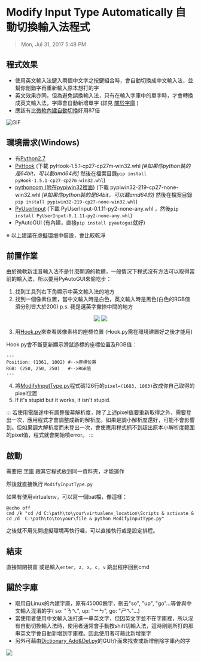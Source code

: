 Modify Input Type Automatically 自動切換輸入法程式
===

> Mon, Jul 31, 2017 5:48 PM

## 程式效果
- 使用英文輸入法鍵入兩個中文字之按鍵組合時，會自動切換成中文輸入法，並幫你刪錯字再重新輸入原本想打的字
- 英文效果亦同，但為避免誤換輸入法，只有在輸入字庫中的單字時，才會轉換成英文輸入法，字庫會自動新增單字 (詳見 [關於字庫](./README.md#關於字庫) )
- 應該有比[微軟內建自動切換](https://answers.microsoft.com/zh-hant/windows/forum/windows_10-ime/windows-10/cda818ad-1081-4165-89cd-6d43349c4b9a)好用87倍
<!--
(內建是只要輸入沒有對應合法中文就直接跳成英文QQ)
-->

![GIF](http://i.imgur.com/s8SDrcZ.gif)
## 環境需求(Windows)
- 有[Python2.7](https://www.python.org/downloads/)
- [PyHook](http://www.lfd.uci.edu/~gohlke/pythonlibs/#pyhook)
(下載 pyHook‑1.5.1‑cp27‑cp27m‑win32.whl 
*[#如果你python裝的是64bit，可以載amd64的]*
然後在檔案目錄`pip install pyHook‑1.5.1‑cp27‑cp27m‑win32.whl`)
- [pythoncom (附在pypiwin32裡面)](https://pypi.python.org/pypi/pypiwin32/219)
(下載 pypiwin32-219-cp27-none-win32.whl
*[#如果你python裝的是64bit，可以載amd64的]*
然後在檔案目錄`pip install pypiwin32-219-cp27-none-win32.whl`)
- [PyUserInput](https://pypi.python.org/pypi/PyUserInput/)
(下載 PyUserInput-0.1.11-py2-none-any.whl ，然後`pip install PyUserInput-0.1.11-py2-none-any.whl`)
- PyAutoGUI
(有內建，直接`pip install pyautogui`就好)
<!--
- requests
(有內建，直接`pip install requests`就好)
-->
※ 以上建議在[虛擬環境](https://hackmd.io/s/HycT9L68W)中裝設，會比較乾淨

## 前置作業
由於微軟新注音輸入法不是什麼開源的軟體，一般情況下程式沒有方法可以取得當前的輸入法，所以要用PyAutoGUI來偷吃步：

1. 找到工具列右下角顯示中英文輸入法的地方
2. 找到一個像素位置，當中文輸入時是白色，英文輸入時是黑色(白色的RGB值須分別皆大於200)
p.s. 我是選英字撇捺中間的地方

<center class="half">
<img src="https://i.imgur.com/S4X7hl3.png">
<img src="https://i.imgur.com/Sj8buTE.png">
</center>

3. 用[Hook.py](https://github.com/voidism/Modify-Input-Type-Automatically/blob/master/Hook.py)來查看該像素格的座標位置
    (Hook.py需在環境建置好之後才能用)
    
Hook.py會不斷更新顯示滑鼠游標的座標位置及RGB值：
```
---
Position: (1361, 1002) #-->座標位置
RGB: (250, 250, 250)   #-->RGB值
---
```
4. 將[ModifyInputType.py](https://github.com/voidism/Modify-Input-Type-Automatically/blob/master/ModifyInputType.py)程式碼126行的`pixel=(1683, 1063)`改成你自己取得的pixel位置
5. If it's stupid but it works, it isn't stupid.

:::
若使用電腦途中有調整螢幕解析度，除了上述pixel值要重新取得之外，需要登出一次，應用程式才會調整成新的解析度。如果是調小解析度還好，可能不會影響到。但如果調大解析度而未登出一次，會使應用程式抓不到超出原本小解析度範圍的pixel值，程式就會開始噴error。
:::

## 啟動
需要把 [字庫](https://github.com/voidism/Modify-Input-Type-Automatically/blob/master/EnWordBase.json) 跟其它程式放到同一資料夾，才能運作

然後就直接執行 `ModifyInputType.py`

如果有使用virtualenv，可以寫一個bat檔，像這樣：
```dockerfile=
@echo off
cmd /k "cd /d C:\path\to\your\virtualenv_location\Scripts & activate & cd /d  C:\path\to\to\your\file & python ModifyInputType.py"
```
之後就不用先開虛擬環境再執行囉，可以直接執行或是設定排程。

## 結束

直接關閉視窗
或是輸入`enter, z, x, c, v` 跳出程序回到cmd

## 關於字庫
- 取用自Linux的內建字庫，原有45000餘字，刪去"so", "up", "go"...等會與中文輸入混淆的字( so: "ㄋㄟ", up: "ㄧㄣ", go: "ㄕㄟ"...)
- 當使用者使用中文輸入法打進一串英文字，但因英文字並不在字庫裡，所以沒有自動切換輸入法時，使用者通常會手動按shift切輸入法，這時剛剛所打的那串英文字會自動新增到字庫裡。因此使用者可藉此新增單字
- 另外可藉由[Dictionary_Add&Del.py](https://github.com/voidism/Modify-Input-Type-Automatically/blob/master/Dictionary_Add%26Del.py)的GUI介面來找查或新增刪除字庫內的字

![](http://i.imgur.com/mxGEGIZ.gif)

